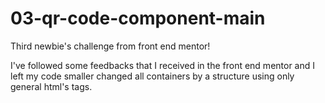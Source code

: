# 03-qr-code-component-main
 Third newbie's challenge from front end mentor!

 I've followed some feedbacks that I received in the front end mentor and I left my code smaller changed all containers by a structure using only general html's tags.

